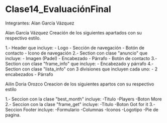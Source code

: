 # Clase14_EvaluaciónFinal

Integrantes: Alan García Vázquez


Alan García Vázquez
Creación de los siguientes apartados con su respectivo estilo.

1.- Header que incluye:
	- Logo
	- Sección de navegación
	- Botón de contacto
	- Icono de navegación
2.- Section con clase "anuncio" que incluye:
	- Imagen (Padel)
	- Encabezado 
	- Párrafo
	- Botón de contacto
3.- Section con clase "frame_info" que incluye:
	- Encabezado y párrafo
4.- Section con clase "lista_info" con 3 divisiones que incluyen cada uno:
	- 2 encabezados
	- Párrafo

Ailin Doria Orozco
Creacion de los siguientes apartos con su respectivo estilo

1.- Seccion con la clase "best_month" incluye:
	-Titulo
	-Players
	-Boton More
2.- Seccion con la clase "frame_get" incluye:
	-Titulo
	-Boton Got for it
3.- Seccion Footer incluye:
	-Formulario
	-Columnas
	-Iconos
	-Logotipo
	-Pie de pagina.
